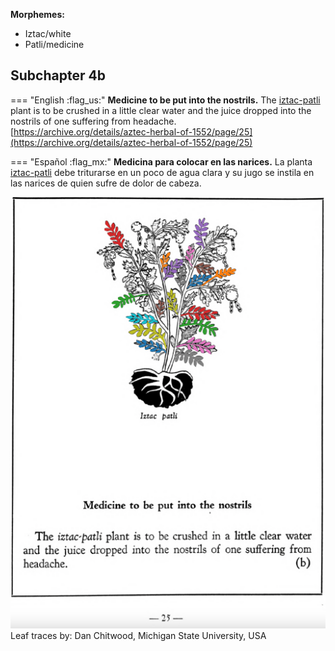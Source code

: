 
**Morphemes:**

- Iztac/white
- Patli/medicine

## Subchapter 4b  

=== "English :flag_us:"
    **Medicine to be put into the nostrils.** The [iztac-patli](Iztac-patli.md) plant is to be crushed in a little clear water and the juice dropped into the nostrils of one suffering from headache.  
    [https://archive.org/details/aztec-herbal-of-1552/page/25](https://archive.org/details/aztec-herbal-of-1552/page/25)  


=== "Español :flag_mx:"
    **Medicina para colocar en las narices.** La planta [iztac-patli](Iztac-patli.md) debe triturarse en un poco de agua clara y su jugo se instila en las narices de quien sufre de dolor de cabeza.  

![D_ID039_p025_01_Iztac-patli.png](assets/D_ID039_p025_01_Iztac-patli.png)  
Leaf traces by: Dan Chitwood, Michigan State University, USA  
